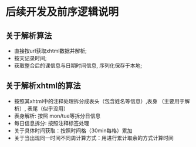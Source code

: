 # 后续开发及前序逻辑说明

## 关于解析算法
* 直接按url获取xhtml数据并解析;
* 按天记录时间;
* 获取整合后的课信息与日期时间信息, 序列化保存于本地;

## 关于解析xhtml的算法
* 按照其xhtml中的注释处理拆分成表头（包含姓名等信息）,表身 （主要用于解析）, 表尾（似乎没用）
* 表身解析: 按照 mon/tue等拆分日信息
* 每日信息拆分: 按照<cell object>注释标签处理
* 关于具体时间获取：按照时间格（30min每格）累加
* 关于当出现同一时间不同周计算方式：用进行累计取余的方式计算时间
